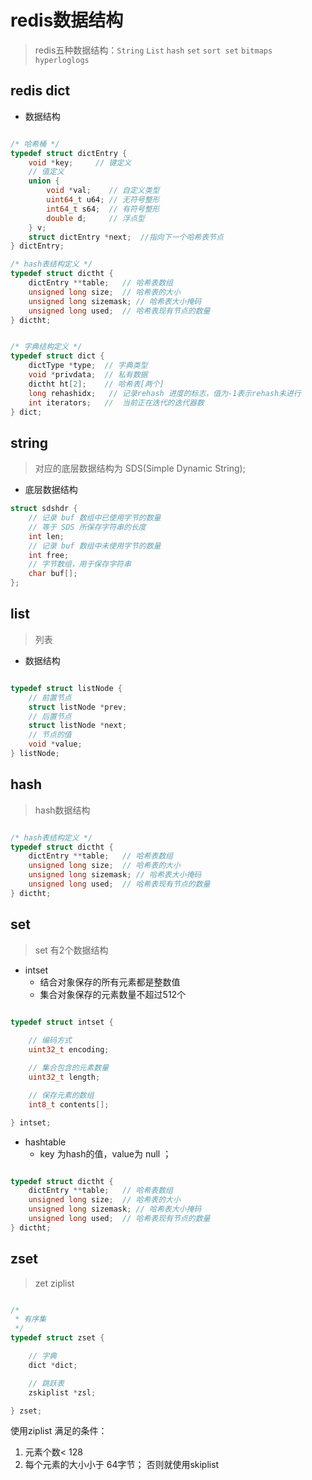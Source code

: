 # redis数据结构

> redis五种数据结构：`String` `List`  `hash` `set` `sort set`  `bitmaps` `hyperloglogs` 
  
## redis dict 

- 数据结构
```c

/* 哈希桶 */
typedef struct dictEntry { 
    void *key;     // 键定义
    // 值定义
    union { 
        void *val;    // 自定义类型
        uint64_t u64; // 无符号整形
        int64_t s64;  // 有符号整形
        double d;     // 浮点型
    } v;     
    struct dictEntry *next;  //指向下一个哈希表节点
} dictEntry;

/* hash表结构定义 */
typedef struct dictht { 
    dictEntry **table;   // 哈希表数组
    unsigned long size;  // 哈希表的大小
    unsigned long sizemask; // 哈希表大小掩码
    unsigned long used;  // 哈希表现有节点的数量
} dictht; 


/* 字典结构定义 */
typedef struct dict { 
    dictType *type;  // 字典类型
    void *privdata;  // 私有数据
    dictht ht[2];    // 哈希表[两个]
    long rehashidx;   // 记录rehash 进度的标志，值为-1表示rehash未进行
    int iterators;   //  当前正在迭代的迭代器数
} dict;
```      


## string 
  
  > 对应的底层数据结构为 SDS(Simple Dynamic String);
- 底层数据结构
```c
struct sdshdr {
    // 记录 buf 数组中已使用字节的数量
    // 等于 SDS 所保存字符串的长度
    int len;
    // 记录 buf 数组中未使用字节的数量
    int free;
    // 字节数组，用于保存字符串
    char buf[];
};
```

## list
> 列表

- 数据结构
```c

typedef struct listNode {
    // 前置节点
    struct listNode *prev;
    // 后置节点
    struct listNode *next;
    // 节点的值
    void *value;
} listNode;
```

## hash 
> hash数据结构

```c

/* hash表结构定义 */
typedef struct dictht { 
    dictEntry **table;   // 哈希表数组
    unsigned long size;  // 哈希表的大小
    unsigned long sizemask; // 哈希表大小掩码
    unsigned long used;  // 哈希表现有节点的数量
} dictht; 
```

## set

> set 有2个数据结构

- intset
    - 结合对象保存的所有元素都是整数值
    - 集合对象保存的元素数量不超过512个

```c

typedef struct intset {
    
    // 编码方式
    uint32_t encoding;

    // 集合包含的元素数量
    uint32_t length;

    // 保存元素的数组
    int8_t contents[];

} intset;
```

- hashtable
    - key 为hash的值，value为 null ；
```c

typedef struct dictht { 
    dictEntry **table;   // 哈希表数组
    unsigned long size;  // 哈希表的大小
    unsigned long sizemask; // 哈希表大小掩码
    unsigned long used;  // 哈希表现有节点的数量
} dictht; 
```

## zset

> zet  ziplist 
```c

/*
 * 有序集
 */
typedef struct zset {

    // 字典
    dict *dict;

    // 跳跃表
    zskiplist *zsl;

} zset;
```

使用ziplist 满足的条件：
  1. 元素个数< 128
  2. 每个元素的大小小于 64字节；
否则就使用skiplist

